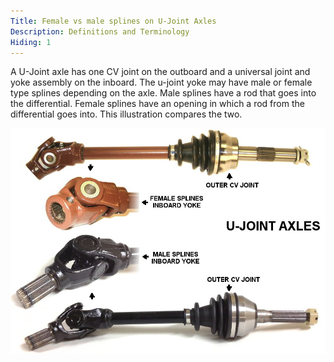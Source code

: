 ```yaml
---
Title: Female vs male splines on U-Joint Axles
Description: Definitions and Terminology
Hiding: 1
---
```


A U-Joint axle has one CV joint on the outboard and a universal joint and yoke assembly on the inboard. The u-joint yoke may have male or female type splines depending on the axle. Male splines have a rod that goes into the differential. Female splines have an opening in which a rod from the differential goes into. This illustration compares the two.

<div class="img-container">
	<img class="img-fluid img-rounded img-thumb" src="img/diagrams/male_female_splines.jpg">
	<span class="caption"></span>
</div>
